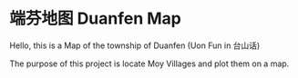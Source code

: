 # 端芬地图 Duanfen Map
Hello, this is a Map of the township of Duanfen (Uon Fun in 台山话) 

The purpose of this project is locate Moy Villages and plot them on a map.
